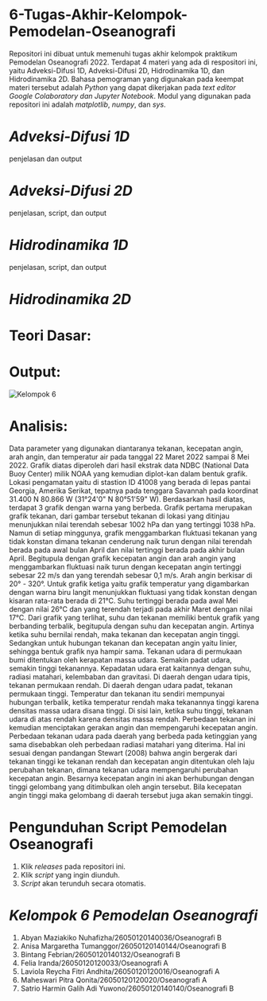 # 6-Tugas-Akhir-Kelompok-Pemodelan-Oseanografi
Repositori ini dibuat untuk memenuhi tugas akhir kelompok praktikum Pemodelan Oseanografi 2022. Terdapat 4 materi yang ada di respositori ini, yaitu Adveksi-Difusi 1D, Adveksi-Difusi 2D, Hidrodinamika 1D, dan Hidrodinamika 2D. Bahasa pemograman yang digunakan pada keempat materi tersebut adalah *Python* yang dapat dikerjakan pada *text editor Google Colaboratory dan Jupyter Notebook*. Modul yang digunakan pada repositori ini adalah *matplotlib*, *numpy*, dan *sys*.



# *Adveksi-Difusi 1D*
penjelasan dan output



# *Adveksi-Difusi 2D*
penjelasan, script, dan output



# *Hidrodinamika 1D*
penjelasan, script, dan output



# *Hidrodinamika 2D*
# Teori Dasar:

# Output:
![Kelompok 6](https://user-images.githubusercontent.com/106006093/169685569-5a22b2ce-9e7c-442e-b167-ccc6a44bdb83.png)
# Analisis:
Data parameter yang digunakan diantaranya tekanan, kecepatan angin, arah angin, dan temperatur air pada tanggal 22 Maret 2022 sampai 8 Mei 2022. Grafik diatas diperoleh dari hasil ekstrak data NDBC (National Data Buoy Center) milik NOAA yang kemudian diplot-kan dalam bentuk grafik. Lokasi pengamatan yaitu di stastion ID 41008 yang berada di lepas pantai Georgia, Amerika Serikat, tepatnya pada tenggara Savannah pada koordinat 31.400 N 80.866 W (31°24'0" N 80°51'59" W). Berdasarkan hasil diatas, terdapat 3 grafik dengan warna yang berbeda. Grafik pertama merupakan grafik tekanan, dari gambar tersebut tekanan di lokasi yang ditinjau menunjukkan nilai terendah sebesar 1002 hPa dan yang tertinggi 1038 hPa. Namun di setiap minggunya, grafik menggambarkan fluktuasi tekanan yang tidak konstan dimana tekanan cenderung naik turun dengan nilai terendah berada pada awal bulan April dan nilai tertinggi berada pada akhir bulan April. Begitupula dengan grafik kecepatan angin dan arah angin yang menggambarkan fluktuasi naik turun dengan kecepatan angin tertinggi sebesar 22 m/s dan yang terendah sebesar 0,1 m/s. Arah angin berkisar di 20° - 320°. Untuk grafik ketiga yaitu grafik temperatur yang digambarkan dengan warna biru langit menunjukkan fluktuasi yang tidak konstan dengan kisaran rata-rata berada di 21°C. Suhu tertinggi berada pada awal Mei dengan nilai 26°C dan yang terendah terjadi pada akhir Maret dengan nilai 17°C. Dari grafik yang terlihat, suhu dan tekanan memiliki bentuk grafik yang berbanding terbalik, begitupula dengan suhu dan kecepatan angin. Artinya ketika suhu bernilai rendah, maka tekanan dan kecepatan angin tinggi. Sedangkan untuk hubungan tekanan dan kecepatan angin yaitu linier, sehingga bentuk grafik nya hampir sama. Tekanan udara di permukaan bumi ditentukan oleh kerapatan massa udara. Semakin padat udara, semakin tinggi tekanannya. Kepadatan udara erat kaitannya dengan suhu, radiasi matahari, kelembaban dan gravitasi. Di daerah dengan udara tipis, tekanan permukaan rendah. Di daerah dengan udara padat, tekanan permukaan tinggi. Temperatur dan tekanan itu sendiri mempunyai hubungan terbalik, ketika temperatur rendah maka tekanannya tinggi karena densitas massa udara disana tinggi. Di sisi lain, ketika suhu tinggi, tekanan udara di atas rendah karena densitas massa rendah. Perbedaan tekanan ini kemudian menciptakan gerakan angin dan mempengaruhi kecepatan angin. Perbedaan tekanan udara pada daerah yang berbeda pada ketinggian yang sama disebabkan oleh perbedaan radiasi matahari yang diterima. Hal ini sesuai dengan pandangan Stewart (2008) bahwa angin bergerak dari tekanan tinggi ke tekanan rendah dan kecepatan angin ditentukan oleh laju perubahan tekanan, dimana tekanan udara mempengaruhi perubahan kecepatan angin. Besarnya kecepatan angin ini akan berhubungan dengan tinggi gelombang yang ditimbulkan oleh angin tersebut. Bila kecepatan angin tinggi maka gelombang di daerah tersebut juga akan semakin tinggi.



# Pengunduhan Script Pemodelan Oseanografi
1. Klik *releases* pada repositori ini.
2. Klik *script* yang ingin diunduh.
3. *Script* akan terunduh secara otomatis.


# *Kelompok 6 Pemodelan Oseanografi*
1. Abyan Maziakiko Nuhafizha/26050120140036/Oseanografi B
2. Anisa Margaretha Tumanggor/26050120140144/Oseanografi B
3. Bintang Febrian/26050120140132/Oseanografi B
4. Felia Iranda/26050120120033/Oseanografi A
5. Laviola Reycha Fitri Andhita/26050120120016/Oseanografi A
6. Maheswari Pitra Qonita/26050120120020/Oseanografi A
7. Satrio Harmin Galih Adi Yuwono/26050120140140/Oseanografi B
